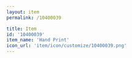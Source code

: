```yaml
---
layout: item
permalink: /10400039

title: Item
id: '10400039'
item_name: 'Hand Print'
icon_url: 'item/icon/customize/10400039.png'
---
```

